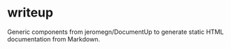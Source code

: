 # writeup
Generic components from jeromegn/DocumentUp to generate static HTML documentation from Markdown.
